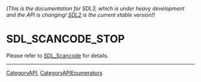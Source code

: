 ###### (This is the documentation for SDL3, which is under heavy development and the API is changing! [SDL2](https://wiki.libsdl.org/SDL2/) is the current stable version!)
# SDL_SCANCODE_STOP

Please refer to [SDL_Scancode](SDL_Scancode) for details.

----
[CategoryAPI](CategoryAPI), [CategoryAPIEnumerators](CategoryAPIEnumerators)

